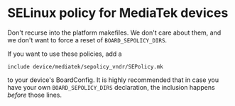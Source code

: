 # SELinux policy for MediaTek devices
Don't recurse into the platform makefiles. We don't care about them, and we
don't want to force a reset of `BOARD_SEPOLICY_DIRS`.

If you want to use these policies, add a

    include device/mediatek/sepolicy_vndr/SEPolicy.mk

to your device's BoardConfig. It is highly recommended that in case you have
your own `BOARD_SEPOLICY_DIRS` declaration, the inclusion happens _before_
those lines.
